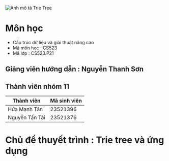 
![Ảnh mô tả Trie Tree](https://github.com/user-attachments/assets/483601f2-24bd-468a-a7b5-04782aa26c5a)

# Môn học 
 * Cấu trúc dữ liệu và giải thuật nâng cao
 * Mã môn học : CS523
 * Mã lớp : CS523.P21
## Giảng viên hướng dẫn : Nguyễn Thanh Sơn 
## Thành viên nhóm 11
| Thành viên | Mã sinh viên | 
|------------|--------------|
| Hứa Mạnh Tân | 23521396 | 
| Nguyễn Tấn Tài | 23521376 | 
# Chủ đề thuyết trình : Trie tree và ứng dụng 



